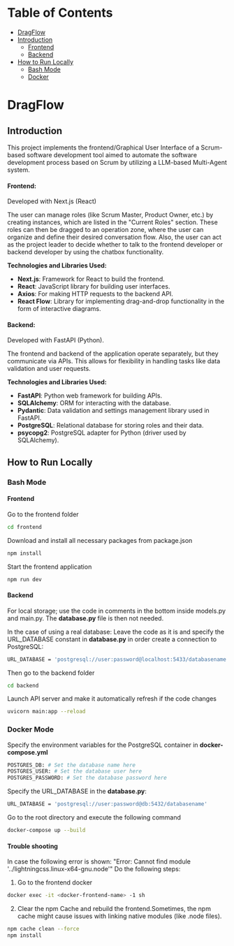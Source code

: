 # Table of Contents
- [DragFlow](#dragflow)
- [Introduction](#introduction)
  - [Frontend](#frontend)
  - [Backend](#backend)
- [How to Run Locally](#how-to-run-locally)
  - [Bash Mode](#frontend-1)
  - [Docker](#backend-1)


# DragFlow

## Introduction
This project implements the frontend/Graphical User Interface of a Scrum-based software development tool aimed to automate the software development process based on Scrum by utilizing a LLM-based Multi-Agent system.

#### Frontend:

Developed with Next.js (React)

The user can manage roles (like Scrum Master, Product Owner, etc.) by creating instances, which are listed in the "Current Roles" section. These roles can then be dragged to an operation zone, where the user can organize and define their desired conversation flow. Also, the user can act as the project leader to decide whether to talk to the frontend developer or backend developer by using the chatbox functionality.

**Technologies and Libraries Used:**
- **Next.js**: Framework for React to build the frontend.
- **React**: JavaScript library for building user interfaces.
- **Axios**: For making HTTP requests to the backend API.
- **React Flow**: Library for implementing drag-and-drop functionality in the form of interactive diagrams.



#### Backend:

Developed with FastAPI (Python).

The frontend and backend of the application operate separately, but they communicate via APIs. This allows for flexibility in handling tasks like data validation and user requests. 

**Technologies and Libraries Used:**
- **FastAPI**: Python web framework for building APIs.
- **SQLAlchemy**: ORM for interacting with the database.
- **Pydantic**: Data validation and settings management library used in FastAPI.
- **PostgreSQL**: Relational database for storing roles and their data.
- **psycopg2**: PostgreSQL adapter for Python (driver used by SQLAlchemy).


## How to Run Locally

### Bash Mode
#### Frontend 
Go to the frontend folder
```bash
cd frontend
```
Download and install all necessary packages from package.json
```bash
npm install
```
Start the frontend application
```bash
npm run dev 
```

#### Backend 

For local storage; use the code in comments in the bottom inside models.py and main.py. The **database.py** file is then not needed.

In the case of using a real database:
Leave the code as it is and specify the URL_DATABASE constant in **database.py** in order create a connection to PostgreSQL:
```bash
URL_DATABASE = 'postgresql://user:password@localhost:5433/databasename'
```
Then go to the backend folder
```bash
cd backend
```
Launch API server and make it automatically refresh if the code changes
```bash
uvicorn main:app --reload
```

### Docker Mode
Specify the environment variables for the PostgreSQL container in **docker-compose.yml**
```bash
POSTGRES_DB: # Set the database name here
POSTGRES_USER: # Set the database user here
POSTGRES_PASSWORD: # Set the database password here
```
Specify the URL_DATABASE in the **database.py**:
```bash
URL_DATABASE = 'postgresql://user:password@db:5432/databasename'
```
Go to the root directory and execute the following command
```bash
docker-compose up --build        
```

#### Trouble shooting
In case the following error is shown: "Error: Cannot find module '../lightningcss.linux-x64-gnu.node'"
Do the following steps:
1. Go to the frontend docker 
```bash
docker exec -it <docker-frontend-name> -1 sh
```
2. Clear the npm Cache and rebuild the frontend.Sometimes, the npm cache might cause issues with linking native modules (like .node files).
```bash
npm cache clean --force
npm install
```